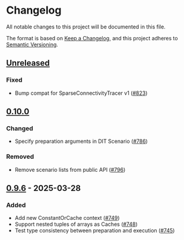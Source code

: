 # Changelog

All notable changes to this project will be documented in this file.

The format is based on [Keep a Changelog](https://keepachangelog.com/en/1.1.0/),
and this project adheres to [Semantic Versioning](https://semver.org/spec/v2.0.0.html).

## [Unreleased]

### Fixed

- Bump compat for SparseConnectivityTracer v1 ([#823])

## [0.10.0]

### Changed

- Specify preparation arguments in DIT Scenario ([#786])

### Removed

- Remove scenario lists from public API ([#796])

## [0.9.6] - 2025-03-28

### Added

- Add new ConstantOrCache context ([#749])
- Support nested tuples of arrays as Caches ([#748])
- Test type consistency between preparation and execution ([#745])

[unreleased]: https://github.com/JuliaDiff/DifferentiationInterface.jl/compare/DifferentiationInterfaceTest-v0.10.0...main
[0.10.0]: https://github.com/JuliaDiff/DifferentiationInterface.jl/compare/DifferentiationInterfaceTest-v0.9.6...DifferentiationInterfaceTest-v0.10.0
[0.9.6]: https://github.com/JuliaDiff/DifferentiationInterface.jl/compare/DifferentiationInterfaceTest-v0.9.5...DifferentiationInterfaceTest-v0.9.6

[#823]: https://github.com/JuliaDiff/DifferentiationInterface.jl/pull/823
[#796]: https://github.com/JuliaDiff/DifferentiationInterface.jl/pull/796
[#786]: https://github.com/JuliaDiff/DifferentiationInterface.jl/pull/786
[#749]: https://github.com/JuliaDiff/DifferentiationInterface.jl/pull/749
[#748]: https://github.com/JuliaDiff/DifferentiationInterface.jl/pull/748
[#745]: https://github.com/JuliaDiff/DifferentiationInterface.jl/pull/745
